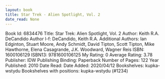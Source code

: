 ```yaml
---
layout: book
title: Star Trek - Alien Spotlight, Vol. 2
date_read: None
---
```


Book Id: 6834476
Title: Star Trek: Alien Spotlight, Vol. 2
Author: Keith R.A. DeCandido
Author l-f: DeCandido, Keith R.A.
Additional Authors: Ian Edginton, Stuart Moore, Andy Schmidt, David Tipton, Scott Tipton, Mike Hawthorne, Elena Casagrande, J.K. Woodward, Wagner Reis
ISBN: 1600106129
ISBN13: 9781600106125
My Rating: 0
Average Rating: 3.78
Publisher: IDW Publishing
Binding: Paperback
Number of Pages: 122
Year Published: 2010
Date Read: 
Date Added: 2020/04/12
Bookshelves: kupka-wstydu
Bookshelves with positions: kupka-wstydu (#1234)

